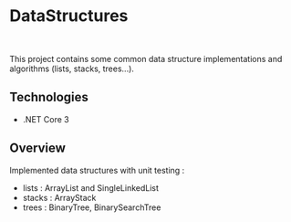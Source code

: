 # DataStructures

<br/>

This project contains some common data structure implementations and algorithms (lists, stacks, trees...).

## Technologies
* .NET Core 3

## Overview

Implemented data structures with unit testing :
* lists : ArrayList and SingleLinkedList
* stacks : ArrayStack
* trees : BinaryTree, BinarySearchTree

